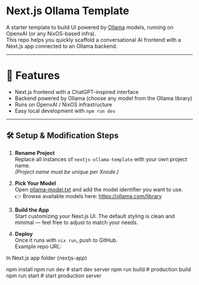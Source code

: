 # Next.js Ollama Template

A starter template to build UI powered by [Ollama](https://ollama.com/) models, running on OpenxAI (or any NixOS-based infra).  
This repo helps you quickly scaffold a conversational AI frontend with a Next.js app connected to an Ollama backend.

---
# 🚀 Features

- Next.js frontend with a ChatGPT-inspired interface
- Backend powered by Ollama (choose any model from the Ollama library)
- Runs on OpenxAI / NixOS infrastructure
- Easy local development with `npm run dev`

---

## 🛠️ Setup & Modification Steps

1. **Rename Project**  
   Replace all instances of `nextjs-ollama-template` with your own project name.  
   _(Project name must be unique per Xnode.)_

2. **Pick Your Model**  
   Open [ollama-model.txt](./ollama-model.txt) and add the model identifier you want to use.  
   👉 Browse available models here: https://ollama.com/library

3. **Build the App**  
   Start customizing your Next.js UI. The default styling is clean and minimal — feel free to adjust to match your needs.

4. **Deploy**  
   Once it runs with `nix run`, push to GitHub.  
   Example repo URL:  

In Next.js app folder (nextjs-app)

npm install
npm run dev     # start dev server
npm run build   # production build
npm run start   # start production server